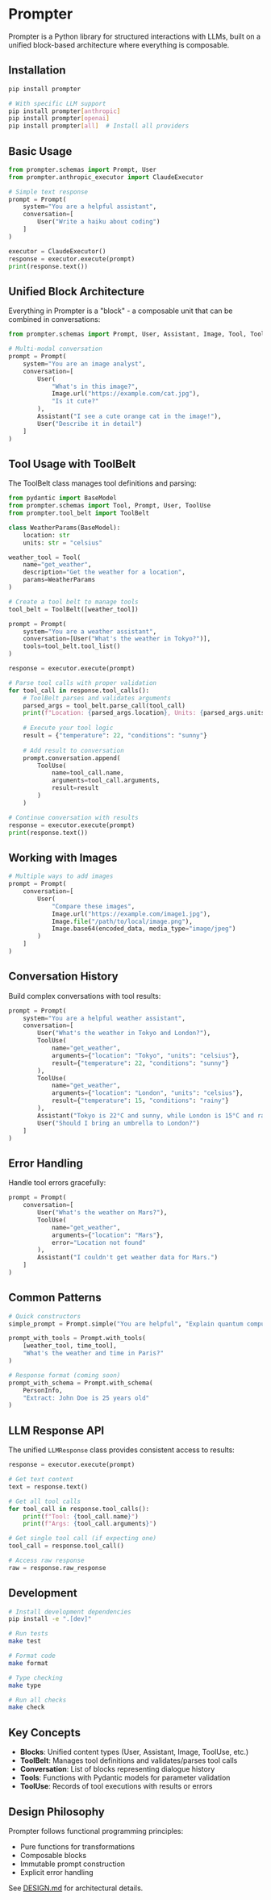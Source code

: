 # Prompter

Prompter is a Python library for structured interactions with LLMs, built on a unified block-based architecture where everything is composable.

## Installation

```bash
pip install prompter

# With specific LLM support
pip install prompter[anthropic]
pip install prompter[openai]
pip install prompter[all]  # Install all providers
```

## Basic Usage

```python
from prompter.schemas import Prompt, User
from prompter.anthropic_executor import ClaudeExecutor

# Simple text response
prompt = Prompt(
    system="You are a helpful assistant",
    conversation=[
        User("Write a haiku about coding")
    ]
)

executor = ClaudeExecutor()
response = executor.execute(prompt)
print(response.text())
```

## Unified Block Architecture

Everything in Prompter is a "block" - a composable unit that can be combined in conversations:

```python
from prompter.schemas import Prompt, User, Assistant, Image, Tool, ToolUse

# Multi-modal conversation
prompt = Prompt(
    system="You are an image analyst",
    conversation=[
        User(
            "What's in this image?",
            Image.url("https://example.com/cat.jpg"),
            "Is it cute?"
        ),
        Assistant("I see a cute orange cat in the image!"),
        User("Describe it in detail")
    ]
)
```

## Tool Usage with ToolBelt

The ToolBelt class manages tool definitions and parsing:

```python
from pydantic import BaseModel
from prompter.schemas import Tool, Prompt, User, ToolUse
from prompter.tool_belt import ToolBelt

class WeatherParams(BaseModel):
    location: str
    units: str = "celsius"

weather_tool = Tool(
    name="get_weather",
    description="Get the weather for a location",
    params=WeatherParams
)

# Create a tool belt to manage tools
tool_belt = ToolBelt([weather_tool])

prompt = Prompt(
    system="You are a weather assistant",
    conversation=[User("What's the weather in Tokyo?")],
    tools=tool_belt.tool_list()
)

response = executor.execute(prompt)

# Parse tool calls with proper validation
for tool_call in response.tool_calls():
    # ToolBelt parses and validates arguments
    parsed_args = tool_belt.parse_call(tool_call)
    print(f"Location: {parsed_args.location}, Units: {parsed_args.units}")
    
    # Execute your tool logic
    result = {"temperature": 22, "conditions": "sunny"}
    
    # Add result to conversation
    prompt.conversation.append(
        ToolUse(
            name=tool_call.name,
            arguments=tool_call.arguments,
            result=result
        )
    )

# Continue conversation with results
response = executor.execute(prompt)
print(response.text())
```

## Working with Images

```python
# Multiple ways to add images
prompt = Prompt(
    conversation=[
        User(
            "Compare these images",
            Image.url("https://example.com/image1.jpg"),
            Image.file("/path/to/local/image.png"),
            Image.base64(encoded_data, media_type="image/jpeg")
        )
    ]
)
```

## Conversation History

Build complex conversations with tool results:

```python
prompt = Prompt(
    system="You are a helpful weather assistant",
    conversation=[
        User("What's the weather in Tokyo and London?"),
        ToolUse(
            name="get_weather",
            arguments={"location": "Tokyo", "units": "celsius"},
            result={"temperature": 22, "conditions": "sunny"}
        ),
        ToolUse(
            name="get_weather",
            arguments={"location": "London", "units": "celsius"},
            result={"temperature": 15, "conditions": "rainy"}
        ),
        Assistant("Tokyo is 22°C and sunny, while London is 15°C and rainy."),
        User("Should I bring an umbrella to London?")
    ]
)
```

## Error Handling

Handle tool errors gracefully:

```python
prompt = Prompt(
    conversation=[
        User("What's the weather on Mars?"),
        ToolUse(
            name="get_weather",
            arguments={"location": "Mars"},
            error="Location not found"
        ),
        Assistant("I couldn't get weather data for Mars.")
    ]
)
```

## Common Patterns

```python
# Quick constructors
simple_prompt = Prompt.simple("You are helpful", "Explain quantum computing")

prompt_with_tools = Prompt.with_tools(
    [weather_tool, time_tool],
    "What's the weather and time in Paris?"
)

# Response format (coming soon)
prompt_with_schema = Prompt.with_schema(
    PersonInfo,
    "Extract: John Doe is 25 years old"
)
```

## LLM Response API

The unified `LLMResponse` class provides consistent access to results:

```python
response = executor.execute(prompt)

# Get text content
text = response.text()

# Get all tool calls
for tool_call in response.tool_calls():
    print(f"Tool: {tool_call.name}")
    print(f"Args: {tool_call.arguments}")

# Get single tool call (if expecting one)
tool_call = response.tool_call()

# Access raw response
raw = response.raw_response
```

## Development

```bash
# Install development dependencies
pip install -e ".[dev]"

# Run tests
make test

# Format code
make format

# Type checking
make type

# Run all checks
make check
```

## Key Concepts

- **Blocks**: Unified content types (User, Assistant, Image, ToolUse, etc.)
- **ToolBelt**: Manages tool definitions and validates/parses tool calls
- **Conversation**: List of blocks representing dialogue history
- **Tools**: Functions with Pydantic models for parameter validation
- **ToolUse**: Records of tool executions with results or errors

## Design Philosophy

Prompter follows functional programming principles:
- Pure functions for transformations
- Composable blocks
- Immutable prompt construction
- Explicit error handling

See [DESIGN.md](DESIGN.md) for architectural details.